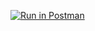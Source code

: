[![Run in Postman](https://run.pstmn.io/button.svg)](https://app.getpostman.com/run-collection/72dd342f494dea64bd67)
